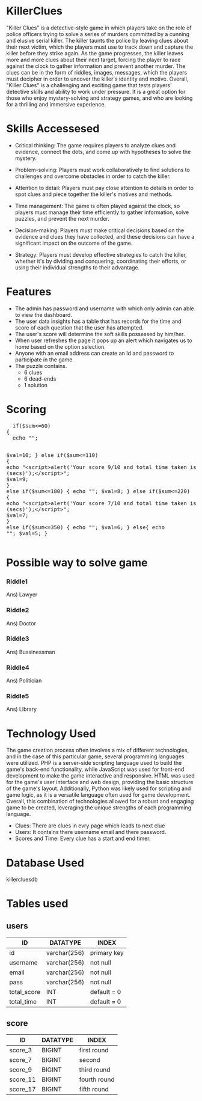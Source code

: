 # KillerClues

"Killer Clues" is a detective-style game in which players take on the role of police officers trying to solve a series of murders committed by a cunning and elusive serial killer. The killer taunts the police by leaving clues about their next victim, which the players must use to track down and capture the killer before they strike again.
As the game progresses, the killer leaves more and more clues about their next target, forcing the player to race against the clock to gather information and prevent another murder. The clues can be in the form of riddles, images, messages, which the players must decipher in order to uncover the killer's identity and motive.
Overall, "Killer Clues" is a challenging and exciting game that tests players' detective skills and ability to work  under pressure. It is a great option for those who enjoy mystery-solving and strategy games, and who are looking for a thrilling and immersive experience.


# Skills Accessesed

* Critical thinking: The game requires players to analyze clues and evidence, connect the dots, and come up with hypotheses to solve the mystery.

* Problem-solving: Players must work collaboratively to find solutions to challenges and overcome obstacles in order to catch the killer.

* Attention to detail: Players must pay close attention to details in order to spot clues and piece together the killer's motives and methods.

* Time management: The game is often played against the clock, so players must manage their time efficiently to gather information, solve puzzles, and prevent the next murder.

* Decision-making: Players must make critical decisions based on the evidence and clues they have collected, and these decisions can have a significant impact on the outcome of the game.

* Strategy: Players must develop effective strategies to catch the killer, whether it's by dividing and conquering, coordinating their efforts, or using their individual strengths to their advantage. 

# Features 

* The admin has password and username with which only admin can able to view the dashboard.
* The user data insights has a table that has records for the time and score of each question that the user has attempted.
* The user's score will determine the soft skills possessed by him/her.
* When user refreshes the page it pops up an alert which navigates us to home based on the option selection.
* Anyone with an email address can create an Id and password to participate in the game.
* The puzzle contains.
  * 6 clues
  * 6 dead-ends
  * 1 solution 
# Scoring
  <pre>
  if($sum<=60)
{
  echo "<script>alert('Your score 10/10 and total time taken is $sum (secs)');</script>";
  $val=10;
}
else if($sum<=110)
{
  echo "<script>alert('Your score 9/10 and total time taken is $sum (secs)');</script>";
  $val=9;
}
else if($sum<=180)
{
  echo "<script>alert('Your score 8/10 and total time taken is $sum (secs)');</script>";
  $val=8;
}
else if($sum<=220)
{
  echo "<script>alert('Your score 7/10 and total time taken is $sum (secs)');</script>";
  $val=7;
}
else if($sum<=350)
{
  echo "<script>alert('Your score 6/10 and total time taken is $sum (secs)');</script>";
  $val=6;
}
else{
  echo "<script>alert('Your score 5/10 and total time taken is $sum (secs)');</script>";
  $val=5;
}
  </pre>

# Possible way to solve game

### Riddle1 
Ans) Lawyer

### Riddle2
Ans) Doctor

### Riddle3
Ans) Bussinessman

### Riddle4
Ans) Politician

### Riddle5
Ans) Library

#  Technology Used
The game creation process often involves a mix of different technologies, and in the case of this particular game, several programming languages were utilized. PHP is a server-side scripting language used to build the game's back-end functionality, while JavaScript was used for front-end development to make the game interactive and responsive. HTML was used for the game's user interface and web design, providing the basic structure of the game's layout. Additionally, Python was likely used for scripting and game logic, as it is a versatile language often used for game development. Overall, this combination of technologies allowed for a robust and engaging game to be created, leveraging the unique strengths of each programming language.
* Clues: There are clues in evry page which leads to next clue
* Users: It contains there username email and there password.
* Scores and Time: Every clue has a start and end timer.

# Database Used

killercluesdb

# Tables used

## users
| ID | DATATYPE | INDEX |
| --- | --- | --- |
| id | varchar(256) | primary key |
| username | varchar(256) | not null  |
| email | varchar(256) | not null |
| pass | varchar(256) | not null |
| total_score | INT | default = 0 |
| total_time | INT | default = 0 |
## score
| ID | DATATYPE | INDEX |
| --- | --- | --- |
| score_3 | BIGINT | first round |
| score_7 | BIGINT | second |
| score_9 | BIGINT | third round |
| score_11 | BIGINT | fourth round |
| score_17 | BIGINT | fifth round |



